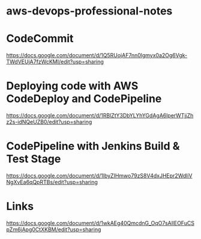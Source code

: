 # aws-devops-professional-notes

# CodeCommit
https://docs.google.com/document/d/1Q5RUojAF7nn0lgmyx0a2Og6Vgk-TWdVEUjA7fzWcKMI/edit?usp=sharing

# Deploying code with AWS CodeDeploy and CodePipeline
https://docs.google.com/document/d/1RBlZtY3DbYLYhYGdAgA6lperWTjjZhz2s-idNQeUZB0/edit?usp=sharing

# CodePipeline with Jenkins Build & Test Stage
https://docs.google.com/document/d/1lbyZIHmwo79zS8V4dxJHEpr2WdliVNgXvEa6qQpRTBs/edit?usp=sharing


# Links
https://docs.google.com/document/d/1wkAEg40QmcdnG_OqO7sAllEOFuCSpZm6jApg0CtXKBM/edit?usp=sharing
